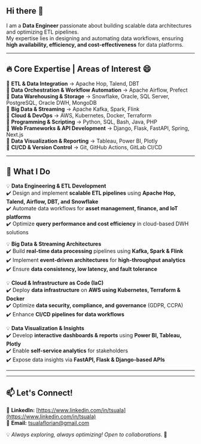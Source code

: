## Hi there 👋  
I am a **Data Engineer** passionate about building scalable data architectures and optimizing ETL pipelines.  
My expertise lies in designing and automating data workflows, ensuring **high availability, efficiency, and cost-effectiveness** for data platforms.  

---

## 🔥 Core Expertise | Areas of Interest 😄  
🔹 **ETL & Data Integration** → Apache Hop, Talend, DBT  
🔹 **Data Orchestration & Workflow Automation** → Apache Airflow, Prefect  
🔹 **Data Warehousing & Storage** → Snowflake, Oracle, SQL Server, PostgreSQL, Oracle DWH, MongoDB  
🔹 **Big Data & Streaming** → Apache Kafka, Spark, Flink  
🔹 **Cloud & DevOps** → AWS, Kubernetes, Docker, Terraform  
🔹 **Programming & Scripting** → Python, SQL, Bash, Java, PHP  
🔹 **Web Frameworks & API Development** → Django, Flask, FastAPI, Spring, Next.js  
🔹 **Data Visualization & Reporting** → Tableau, Power BI, Plotly  
🔹 **CI/CD & Version Control** → Git, GitHub Actions, GitLab CI/CD  

---

## 🚀 What I Do  
💡 **Data Engineering & ETL Development**  
✔️ Design and implement **scalable ETL pipelines** using **Apache Hop, Talend, Airflow, DBT, and Snowflake**  
✔️ Automate data workflows for **asset management, finance, and IoT platforms**  
✔️ Optimize **query performance and cost efficiency** in cloud-based DWH solutions  

💡 **Big Data & Streaming Architectures**  
✔️ Build **real-time data processing** pipelines using **Kafka, Spark & Flink**  
✔️ Implement **event-driven architectures** for **high-throughput analytics**  
✔️ Ensure **data consistency, low latency, and fault tolerance**  

💡 **Cloud & Infrastructure as Code (IaC)**  
✔️ Deploy **data infrastructure** on **AWS using Kubernetes, Terraform & Docker**  
✔️ Optimize **data security, compliance, and governance** (GDPR, CCPA)  
✔️ Enhance **CI/CD pipelines for data workflows**  

💡 **Data Visualization & Insights**  
✔️ Develop **interactive dashboards & reports** using **Power BI, Tableau, Plotly**  
✔️ Enable **self-service analytics** for stakeholders  
✔️ Expose data insights via **FastAPI, Flask & Django-based APIs**  

---

<!--
## 📌 Featured Projects  
📊 **[Automated ETL Pipeline](GitHub Repo Link)** – **Apache Hop & Talend** orchestrating daily **data ingestion & transformation**  
🔄 **[Real-time IoT Data Pipeline](GitHub Repo Link)** – Processing high-velocity sensor data with **Kafka & Snowflake**  
🚀 **[Data Warehouse Optimization](GitHub Repo Link)** – Reduced query execution time by **50%** through indexing & partitioning  
📈 **[Interactive BI Dashboard](GitHub Repo Link)** – Key business metrics visualized in **Power BI & Tableau**  
🛠 **[API for Data Processing](GitHub Repo Link)** – REST API exposing ETL processes via **FastAPI**  
-->

---

## 📫 Let's Connect!  
💼 **LinkedIn:** [https://www.linkedin.com/in/tsuala](https://www.linkedin.com/in/tsuala)  
📩 **Email:** [tsualaflorian@gmail.com](mailto:tsualaflorian@gmail.com)  

💡 _Always exploring, always optimizing! Open to collaborations._ 🚀  
